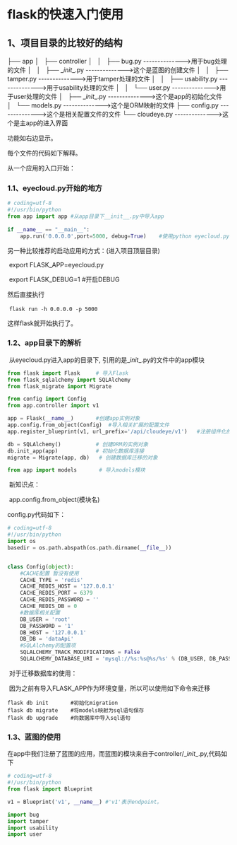 # flask的快速入门使用

## 1、项目目录的比较好的结构

├── app
│   ├── controller
│   │   ├── bug.py				-------------->用于bug处理的文件
│   │   ├── \__init__.py				-------------->这个是蓝图的创建文件
│   │   ├── tamper.py				-------------->用于tamper处理的文件
│   │   ├── usability.py			-------------->用于usability处理的文件
│   │   └── user.py				-------------->用于user处理的文件
│   ├── \__init__.py				-------------->这个是app的初始化文件
│   └── models.py				-------------->这个是ORM映射的文件
├── config.py					-------------->这个是相关配置文件的文件
└── cloudeye.py    				-------------->这个是主app的进入界面

功能如右边显示。

每个文件的代码如下解释。

从一个应用的入口开始：

### 1.1、eyecloud.py开始的地方

```python
# coding=utf-8
#!/usr/bin/python
from app import app	#从app目录下__init__.py中导入app
	
if __name__ == "__main__":
    app.run('0.0.0.0',port=5000, debug=True)	#使用python eyecloud.py启动应用	
```

另一种比较推荐的启动应用的方式：(进入项目顶层目录)

​	export FLASK_APP=eyecloud.py

​	export FLASK_DEBUG=1  #开启DEBUG

然后直接执行

​	`flask run -h 0.0.0.0 -p 5000` 

这样flask就开始执行了。



### 1.2、app目录下的解析

​	从eyecloud.py进入app的目录下, 引用的是\__init__.py的文件中的app模块

```python
from flask import Flask 	# 导入Flask
from flask_sqlalchemy import SQLAlchemy	
from flask_migrate import Migrate

from config import Config
from app.controller import v1

app = Flask(__name__)		#创建app实例对象
app.config.from_object(Config)	#导入相关扩展的配置文件
app.register_blueprint(v1, url_prefix='/api/cloudeye/v1')	#注册组件化的蓝图

db = SQLAlchemy()			# 创建ORM的实例对象
db.init_app(app)			# 初始化数据库连接
migrate = Migrate(app, db)	 # 创建数据库迁移的对象

from app import models		 # 导入models模块
```

​	新知识点：

​		app.config.from_object(模块名)

config.py代码如下：

```python
# coding=utf-8
#!/usr/bin/python
import os
basedir = os.path.abspath(os.path.dirname(__file__))


class Config(object):
    #CACHE配置 暂没有使用
    CACHE_TYPE = 'redis'
    CACHE_REDIS_HOST = '127.0.0.1'
    CACHE_REDIS_PORT = 6379
    CACHE_REDIS_PASSWORD = ''
    CACHE_REDIS_DB = 0
    #数据库相关配置
    DB_USER = 'root'
    DB_PASSWORD = '1'
    DB_HOST = '127.0.0.1'
    DB_DB = 'dataApi'
    #SQLAlchemy的配置项
    SQLALCHEMY_TRACK_MODIFICATIONS = False
    SQLALCHEMY_DATABASE_URI = 'mysql://%s:%s@%s/%s' % (DB_USER, DB_PASSWORD, DB_HOST, DB_DB)
```

​	对于迁移数据库的使用：

​		因为之前有导入FLASK_APP作为环境变量，所以可以使用如下命令来迁移

```shell
flask db init 		#初始化migration
flask db migrate	#将models映射为sql语句保存
flask db upgrade	#向数据库中导入sql语句
```



### 1.3、蓝图的使用

​	在app中我们注册了蓝图的应用，而蓝图的模块来自于controller/\__init__.py,代码如下

```python
# coding=utf-8
#!/usr/bin/python
from flask import Blueprint

v1 = Blueprint('v1', __name__) #'v1'表示endpoint。

import bug
import tamper
import usability
import user

```

​	